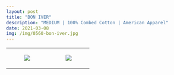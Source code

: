 ```yaml
---
layout: post
title: "BON IVER"
description: "MEDIUM | 100% Combed Cotton | American Apparel"
date: 2021-03-08
img: /img/0560-bon-iver.jpg
---
```




<table style="width:100%;"><tr><td style="vertical-align:top;">
      <figure class="tmblr-full" data-orig-height="2048" data-orig-width="1365" data-orig-src="https://concertshirts.netlify.app/shirts/0560/0560-01.jpg"><img src="https://64.media.tumblr.com/7515d9776ccdf62791dca1aa133f2066/4f459c4317a1f2d8-e7/s540x810/545d0a9e242d0826a008ac366ad23403411e5e86.jpg" data-orig-height="2048" data-orig-width="1365" data-orig-src="https://concertshirts.netlify.app/shirts/0560/0560-01.jpg"/></figure></td>
    <td style="vertical-align:top;">
      <figure class="tmblr-full" data-orig-height="2048" data-orig-width="1365" data-orig-src="https://concertshirts.netlify.app/shirts/0560/0560-02.jpg"><img src="https://64.media.tumblr.com/8f9e9184cd6a2c117c468de9206a59ae/4f459c4317a1f2d8-bf/s540x810/3f2fed3f9051bc590e7fbdffa7e0da4cc96f4383.jpg" data-orig-height="2048" data-orig-width="1365" data-orig-src="https://concertshirts.netlify.app/shirts/0560/0560-02.jpg"/></figure></td>
  </tr></table>
